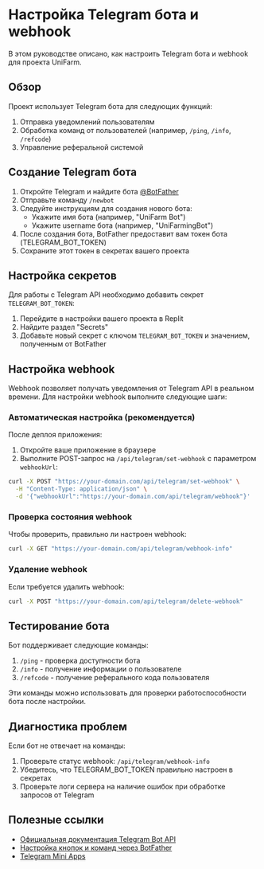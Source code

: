 # Настройка Telegram бота и webhook

В этом руководстве описано, как настроить Telegram бота и webhook для проекта UniFarm.

## Обзор

Проект использует Telegram бота для следующих функций:
1. Отправка уведомлений пользователям
2. Обработка команд от пользователей (например, `/ping`, `/info`, `/refcode`)
3. Управление реферальной системой

## Создание Telegram бота

1. Откройте Telegram и найдите бота [@BotFather](https://t.me/BotFather)
2. Отправьте команду `/newbot`
3. Следуйте инструкциям для создания нового бота:
   - Укажите имя бота (например, "UniFarm Bot")
   - Укажите username бота (например, "UniFarmingBot")
4. После создания бота, BotFather предоставит вам токен бота (TELEGRAM_BOT_TOKEN)
5. Сохраните этот токен в секретах вашего проекта

## Настройка секретов

Для работы с Telegram API необходимо добавить секрет `TELEGRAM_BOT_TOKEN`:

1. Перейдите в настройки вашего проекта в Replit
2. Найдите раздел "Secrets"
3. Добавьте новый секрет с ключом `TELEGRAM_BOT_TOKEN` и значением, полученным от BotFather

## Настройка webhook

Webhook позволяет получать уведомления от Telegram API в реальном времени. Для настройки webhook выполните следующие шаги:

### Автоматическая настройка (рекомендуется)

После деплоя приложения:

1. Откройте ваше приложение в браузере
2. Выполните POST-запрос на `/api/telegram/set-webhook` с параметром `webhookUrl`:

```bash
curl -X POST "https://your-domain.com/api/telegram/set-webhook" \
  -H "Content-Type: application/json" \
  -d '{"webhookUrl":"https://your-domain.com/api/telegram/webhook"}'
```

### Проверка состояния webhook

Чтобы проверить, правильно ли настроен webhook:

```bash
curl -X GET "https://your-domain.com/api/telegram/webhook-info"
```

### Удаление webhook

Если требуется удалить webhook:

```bash
curl -X POST "https://your-domain.com/api/telegram/delete-webhook"
```

## Тестирование бота

Бот поддерживает следующие команды:

1. `/ping` - проверка доступности бота
2. `/info` - получение информации о пользователе
3. `/refcode` - получение реферального кода пользователя

Эти команды можно использовать для проверки работоспособности бота после настройки.

## Диагностика проблем

Если бот не отвечает на команды:

1. Проверьте статус webhook: `/api/telegram/webhook-info`
2. Убедитесь, что TELEGRAM_BOT_TOKEN правильно настроен в секретах
3. Проверьте логи сервера на наличие ошибок при обработке запросов от Telegram

## Полезные ссылки

- [Официальная документация Telegram Bot API](https://core.telegram.org/bots/api)
- [Настройка кнопок и команд через BotFather](https://core.telegram.org/bots/features#commands)
- [Telegram Mini Apps](https://core.telegram.org/bots/webapps)
